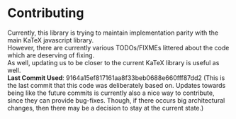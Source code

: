 # Contributing

Currently, this library is trying to maintain implementation parity with the main KaTeX javascript library.  
However, there are currently various TODOs/FIXMEs littered about the code which are deserving of fixing.  
As well, updating us to be closer to the current KaTeX library is useful as well.  
**Last Commit Used**: 9164a15ef817161aa8f33beb0688e660fff87dd2
(This is the last commit that this code was deliberately based on. Updates towards being like the future commits is currently also a nice way to contribute, since they can provide bug-fixes. Though, if there occurs big architectural changes, then there may be a decision to stay at the current state.)